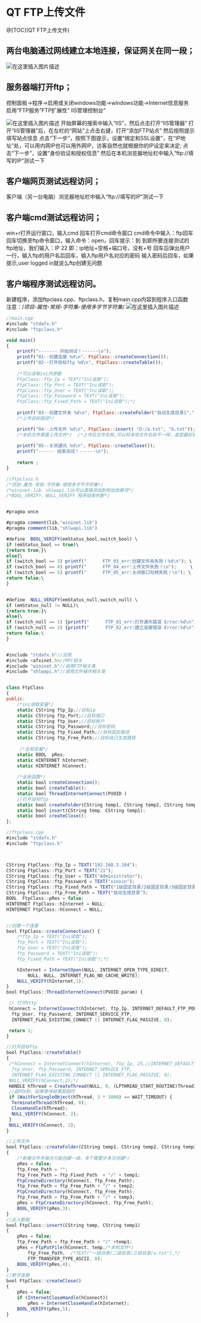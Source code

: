 # QT   FTP上传文件

@[TOC](QT   FTP上传文件)
## 两台电脑通过网线建立本地连接，保证网关在同一段；

![在这里插入图片描述](https://img-blog.csdnimg.cn/20190806135413813.png)



## 服务器端打开ftp；
控制面板→程序→启用或关闭windows功能→windows功能→Internet信息服务
启用“FTP服务”FTP扩展性” IIS管理控制台”

![在这里插入图片描述](https://img-blog.csdnimg.cn/20190806135432695.png)
开始屏幕的搜索中输入“IIS”，然后点击打开“IIS管理器”
打开“IIS管理器”后，在左栏的“网站”上点击右键，打开“添加FTP站点”
然后按照提示填写站点信息
点击“下一步”，按照下图提示，设置“绑定和SSL设置”，在“IP地址”处，可以用内网IP也可以用外网IP，访客自然也就根据你的IP设定来决定;
点击“下一步”，设置“身份验证和授权信息”
然后在本机浏览器地址栏中输入“ftp://填写的IP”测试一下






## 客户端网页测试远程访问；
客户端（另一台电脑）浏览器地址栏中输入“ftp://填写的IP”测试一下

## 客户端cmd测试远程访问；
win+r打开运行窗口，输入cmd
回车打开cmd命令窗口
cmd命令中输入：ftp回车
回车切换至ftp命令窗口，输入命令：open，回车提示：到
到即所要连接测试的ftp地址，我们输入：IP 22
即：ip地址+空格+端口号，没有+号
回车后弹出用户一行，输入ftp的用户名后回车，输入ftp用户名对应的密码
输入密码后回车，如果提示,user logged in就说么ftp创建无问题


## 客户端程序测试远程访问。
新建程序，添加ftpclass.cpp、ftpclass.h，复制main.cpp内容到程序入口函数
注意：/*项目-属性-常规-字符集-使用多字节字符集*/
![在这里插入图片描述](https://img-blog.csdnimg.cn/20190806135502787.png?x-oss-process=image/watermark,type_ZmFuZ3poZW5naGVpdGk,shadow_10,text_aHR0cHM6Ly9ibG9nLmNzZG4ubmV0L2ExNTAwNTc4NDMyMA==,size_16,color_FFFFFF,t_70)


```javascript
//main.cpp
#include "stdafx.h"
#include "ftpclass.h"

void main()
{
	printf("------- 开始测试！------\n");
	printf("01--创建连接 %d\n", FtpClass::createConnection());
	printf("02--打开目标ftp %d\n", FtpClass::createTable());	
	
	/*可以读取ini内参数
	FtpClass::ftp_Ip = TEXT("Ini读取");
	FtpClass::ftp_Port = TEXT("Ini读取");
	FtpClass::ftp_User = TEXT("Ini读取");
	FtpClass::ftp_Password = TEXT("Ini读取");
	FtpClass::ftp_Fixed_Path = TEXT("Ini读取");*/
	
	printf("03--创建文件夹 %d\n", FtpClass::createFolder("自动生成目录1","自动生成目录2","自动生成目录3"));	
	/*上传目标路径*/

	printf("04--上传文件 %d\n", FtpClass::insert( "D:/a.txt", "b.txt"));
	/*本机文件需要上传文件*/  /*上传后文件名称,可以和本地文件名称不一样，类型最好别换*/
	
	printf("05--关闭通讯 %d\n", FtpClass::createClose());
	printf("------ 结束测试！------\n");
	
	return ;
}

```

```javascript
//ftpclass.h
/*项目-属性-常规-字符集-使用多字节字符集*/
/*wininet.lib、shlwapi.lib可以直接添加到附加依赖项*/
/*BOOL_VERIFY、NULL_VERIFY 程序结束判断*/


#pragma once

#pragma comment(lib,"wininet.lib")
#pragma comment(lib,"shlwapi.lib")

#define  BOOL_VERIFY(emStatus_bool,switch_bool) \
if (emStatus_bool == true)\
{return true;}\
else{\
if (switch_bool == 3) printf("      FTP_03_err:创建文件夹失败！%d\n"); \
if (switch_bool == 4) printf("      FTP_04_err:上传文件失败！\n");     \
if (switch_bool == 5) printf("      FTP_05_err:关闭窗口句柄失败！\n"); \
return false;\
}


#define  NULL_VERIFY(emStatus_null,switch_null) \
if (emStatus_null != NULL)\
{return true;}\
else{\
if (switch_null == 1) {printf("      FTP_01_err:打开通讯错误 Error:%d\n", GetLastError());}\
if (switch_null == 2) {printf("      FTP_02_err:建立连接错误 Error:%d\n", GetLastError());}\
return false;\
}


#include "stdafx.h"//没用
#include <afxinet.h>//MFC相关
#include "wininet.h"//调用FTP相关类
#include "shlwapi.h"//调用文件操作相关类


class FtpClass
{
public:	
	/*ini读取变量*/
	static CString ftp_Ip;//目标ip
	static CString ftp_Port;//目标端口
	static CString ftp_User;//目标账户
	static CString ftp_Password;//目标密码
	static CString ftp_Fixed_Path;//目标固定路径
	static CString ftp_Free_Path;//目标自己生成路径
	
	 /*全局变量*/
	static BOOL  pRes;
	static HINTERNET hInternet;
	static HINTERNET hConnect;
	
	/*全局函数*/
	static bool createConnection();											//创建一个连接
	static bool createTable();	
	static bool ThreadInternetConnect(PVOID ) 
	//打开目标ftp
	static bool createFolder(CString temp1, CString temp2, CString temp3);  //上传文件
	static bool insert(CString temp, CString temp1);                        //出入数据
	static bool createClose();                                              //断开连接
};
```

```javascript
//ftpclass.cpp
#include "stdafx.h"
#include "ftpclass.h"



CString FtpClass::ftp_Ip = TEXT("192.168.3.104");
CString FtpClass::ftp_Port = TEXT("21");
CString FtpClass::ftp_User = TEXT("Administrator");
CString FtpClass::ftp_Password = TEXT("xinxin");
CString FtpClass::ftp_Fixed_Path = TEXT("1级固定目录/2级固定目录/3级固定目录");
CString FtpClass::ftp_Free_Path = TEXT("自动生成目录");
BOOL  FtpClass::pRes = false;
HINTERNET FtpClass::hInternet = NULL;
HINTERNET FtpClass::hConnect = NULL;


//创建一个连接
bool FtpClass::createConnection() {
	/*ftp_Ip = TEXT("Ini读取");
	ftp_Port = TEXT("Ini读取");
	ftp_User = TEXT("Ini读取");
	ftp_Password = TEXT("Ini读取");
	ftp_Fixed_Path = TEXT("Ini读取");*/

	hInternet = InternetOpen(NULL, INTERNET_OPEN_TYPE_DIRECT,
		NULL, NULL, INTERNET_FLAG_NO_CACHE_WRITE);
	NULL_VERIFY(hInternet,1);
}
bool FtpClass::ThreadInternetConnect(PVOID param) {

 // 打开http      
 hConnect = InternetConnect(hInternet, ftp_Ip, INTERNET_DEFAULT_FTP_PORT,//INTERNET_DEFAULT_FTP_PORT  第三个参数默认值21
  ftp_User, ftp_Password, INTERNET_SERVICE_FTP,
  INTERNET_FLAG_EXISTING_CONNECT || INTERNET_FLAG_PASSIVE, 0);

 return 1;
}

//打开目标ftp
bool FtpClass::createTable()
{
 /*hConnect = InternetConnect(hInternet, ftp_Ip, 25,//INTERNET_DEFAULT_FTP_PORT  第三个参数默认值21
  ftp_User, ftp_Password, INTERNET_SERVICE_FTP,
  INTERNET_FLAG_EXISTING_CONNECT || INTERNET_FLAG_PASSIVE, 0);
 NULL_VERIFY(hConnect,2);*/
 HANDLE hThread = CreateThread(NULL, 0, (LPTHREAD_START_ROUTINE)ThreadInternetConnect, (LPVOID)NULL, 0, NULL); 
 //超时3秒，如果等待结果是超时
 if (WaitForSingleObject(hThread, 3 * 1000) == WAIT_TIMEOUT) {
  TerminateThread(hThread, 0);
  CloseHandle(hThread);
  NULL_VERIFY(hConnect, 2);  
 }
 NULL_VERIFY(hConnect, 2);
}

//上传文件
bool FtpClass::createFolder(CString temp1, CString temp2, CString temp3)
{
	/*新建文件件每次只能创建一级，多个需要分多次创建*/
	pRes = false;	
	ftp_Free_Path = "";
	ftp_Free_Path = ftp_Fixed_Path  + "/" + temp1;
	FtpCreateDirectory(hConnect, ftp_Free_Path);
	ftp_Free_Path = ftp_Free_Path + "/" + temp2;
	FtpCreateDirectory(hConnect, ftp_Free_Path);
	ftp_Free_Path = ftp_Free_Path + "/" + temp3;
	pRes = FtpCreateDirectory(hConnect, ftp_Free_Path);
	BOOL_VERIFY(pRes,3);
}
//出入数据
bool FtpClass::insert(CString temp, CString temp1)
{
	pRes = false;
	ftp_Free_Path = ftp_Free_Path + "/" +temp1;
	pRes = FtpPutFile(hConnect, temp,/*本机文件*/
		ftp_Free_Path,  /*TEXT("一级目录/二级目录/三级目录/a.txt"),*/
		FTP_TRANSFER_TYPE_ASCII, 0);
	BOOL_VERIFY(pRes,4);
}
//断开连接
bool FtpClass::createClose()
{	
	pRes = false;
	if (InternetCloseHandle(hConnect))
		pRes = InternetCloseHandle(hInternet);
	BOOL_VERIFY(pRes,5);
}

```
